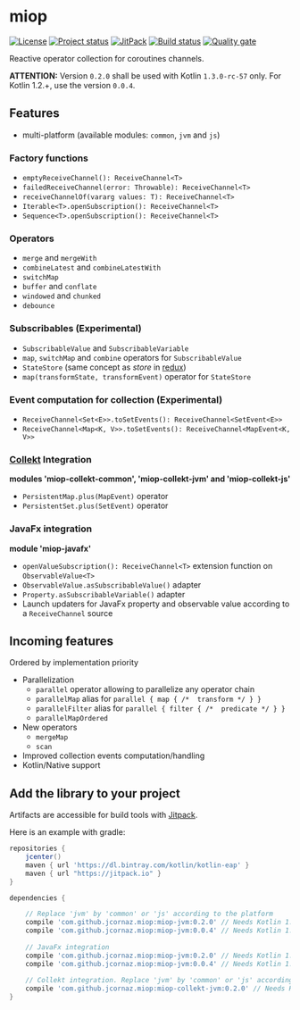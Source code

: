 # miop
[![License](https://img.shields.io/badge/license-MIT-blue.svg)](LICENSE)
[![Project status](https://img.shields.io/badge/status-experimental-yellow.svg)](https://gist.githubusercontent.com/jcornaz/46736c3d1f21b4c929bd97549b7406b2/raw/ProjectStatusFlow)
[![JitPack](https://jitpack.io/v/jcornaz/miop.svg)](https://jitpack.io/#jcornaz/miop)
[![Build status](https://travis-ci.com/jcornaz/miop.svg?branch=master)](https://travis-ci.com/jcornaz/miop)
[![Quality gate](https://sonarcloud.io/api/project_badges/measure?project=jcornaz_miop&metric=alert_status)](https://sonarcloud.io/dashboard?id=jcornaz_miop)

Reactive operator collection for coroutines channels.

**ATTENTION:** Version `0.2.0` shall be used with Kotlin `1.3.0-rc-57` only. For Kotlin 1.2.+, use the version `0.0.4`.

## Features
* multi-platform (available modules: `common`, `jvm` and `js`)

### Factory functions
* `emptyReceiveChannel(): ReceiveChannel<T>`
* `failedReceiveChannel(error: Throwable): ReceiveChannel<T>`
* `receiveChannelOf(vararg values: T): ReceiveChannel<T>`
* `Iterable<T>.openSubscription(): ReceiveChannel<T>`
* `Sequence<T>.openSubscription(): ReceiveChannel<T>`

### Operators
* `merge` and `mergeWith`
* `combineLatest` and `combineLatestWith`
* `switchMap`
* `buffer` and `conflate`
* `windowed` and `chunked`
* `debounce`

### Subscribables (Experimental)
* `SubscribableValue` and `SubscribableVariable`
* `map`, `switchMap` and `combine` operators for `SubscribableValue`
* `StateStore` (same concept as *store* in [redux](https://redux.js.org/))
* `map(transformState, transformEvent)` operator for `StateStore`  

### Event computation for collection (Experimental)
* `ReceiveChannel<Set<E>>.toSetEvents(): ReceiveChannel<SetEvent<E>>`
* `ReceiveChannel<Map<K, V>>.toSetEvents(): ReceiveChannel<MapEvent<K, V>>`

### [Collekt](https://github.com/jcornaz/collekt) Integration
**modules 'miop-collekt-common', 'miop-collekt-jvm' and 'miop-collekt-js'**
* `PersistentMap.plus(MapEvent)` operator
* `PersistentSet.plus(SetEvent)` operator

### JavaFx integration
**module 'miop-javafx'**
* `openValueSubscription(): ReceiveChannel<T>` extension function on `ObservableValue<T>` 
* `ObservableValue.asSubscribableValue()` adapter 
* `Property.asSubscribableVariable()` adapter
* Launch updaters for JavaFx property and observable value according to a `ReceiveChannel` source 

## Incoming features
Ordered by implementation priority
* Parallelization
  * `parallel` operator allowing to parallelize any operator chain
  * `parallelMap` alias for `parallel { map { /*  transform */ } }`
  * `parallelFilter` alias for `parallel { filter { /*  predicate */ } }`
  * `parallelMapOrdered`
* New operators
  * `mergeMap`
  * `scan`
* Improved collection events computation/handling
* Kotlin/Native support

## Add the library to your project
Artifacts are accessible for build tools with [Jitpack](https://jitpack.io/#jcornaz/miop).

Here is an example with gradle:
```groovy
repositories {
    jcenter()
    maven { url 'https://dl.bintray.com/kotlin/kotlin-eap' }
    maven { url "https://jitpack.io" }
}

dependencies {

    // Replace 'jvm' by 'common' or 'js' according to the platform
    compile 'com.github.jcornaz.miop:miop-jvm:0.2.0' // Needs Kotlin 1.3.0-rc-57
    compile 'com.github.jcornaz.miop:miop-jvm:0.0.4' // Needs Kotlin 1.2.0+ a
    
    // JavaFx integration
    compile 'com.github.jcornaz.miop:miop-jvm:0.2.0' // Needs Kotlin 1.3.0-rc-57
    compile 'com.github.jcornaz.miop:miop-jvm:0.0.4' // Needs Kotlin 1.2.+ a
   
    // Collekt integration. Replace 'jvm' by 'common' or 'js' according to the platform
    compile 'com.github.jcornaz.miop:miop-collekt-jvm:0.2.0' // Needs Kotlin 1.3.0-rc-57
}
```
